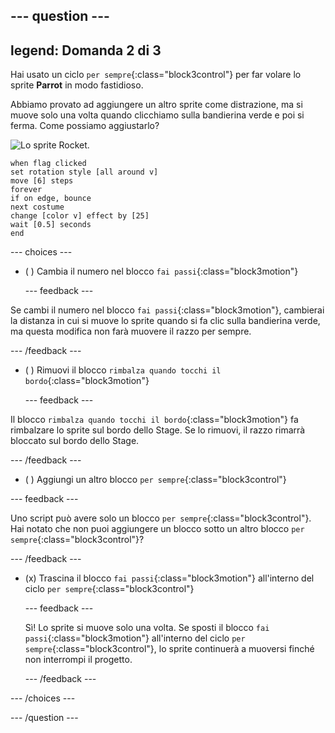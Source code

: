 --- question ---
---
legend: Domanda 2 di 3
---

Hai usato un ciclo `per sempre`{:class="block3control"} per far volare lo sprite **Parrot** in modo fastidioso.

Abbiamo provato ad aggiungere un altro sprite come distrazione, ma si muove solo una volta quando clicchiamo sulla bandierina verde e poi si ferma. Come possiamo aggiustarlo?

![Lo sprite Rocket.](images/rocket-sprite.png)

```blocks3
when flag clicked
set rotation style [all around v] 
move [6] steps 
forever 
if on edge, bounce 
next costume 
change [color v] effect by [25] 
wait [0.5] seconds 
end
```

--- choices ---

- ( ) Cambia il numero nel blocco `fai passi`{:class="block3motion"}

  --- feedback ---

Se cambi il numero nel blocco `fai passi`{:class="block3motion"}, cambierai la distanza in cui si muove lo sprite quando si fa clic sulla bandierina verde, ma questa modifica non farà muovere il razzo per sempre.

  --- /feedback ---

- ( ) Rimuovi il blocco `rimbalza quando tocchi il bordo`{:class="block3motion"}

  --- feedback ---

Il blocco `rimbalza quando tocchi il bordo`{:class="block3motion"} fa rimbalzare lo sprite sul bordo dello Stage. Se lo rimuovi, il razzo rimarrà bloccato sul bordo dello Stage.

  --- /feedback ---

- ( ) Aggiungi un altro blocco `per sempre`{:class="block3control"}

--- feedback ---

Uno script può avere solo un blocco `per sempre`{:class="block3control"}. Hai notato che non puoi aggiungere un blocco sotto un altro blocco `per sempre`{:class="block3control"}?

--- /feedback ---

- (x) Trascina il blocco `fai passi`{:class="block3motion"} all'interno del ciclo `per sempre`{:class="block3control"}

  --- feedback ---

  Sì! Lo sprite si muove solo una volta. Se sposti il blocco `fai passi`{:class="block3motion"} all'interno del ciclo `per sempre`{:class="block3control"}, lo sprite continuerà a muoversi finché non interrompi il progetto.

  --- /feedback ---

--- /choices ---

--- /question ---
